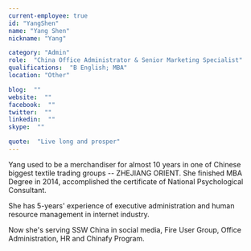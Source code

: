 ```yaml
---
current-employee: true
id: "YangShen"
name: "Yang Shen"
nickname: "Yang"

category: "Admin"
role:  "China Office Administrator & Senior Marketing Specialist"
qualifications:  "B English; MBA"
location: "Other"

blog:  ""
website:  ""
facebook:  ""
twitter:  ""
linkedin:  ""
skype:  ""

quote:  "Live long and prosper"
---
```


Yang used to be a merchandiser for almost 10 years in one of Chinese biggest textile trading groups -- ZHEJIANG ORIENT. She finished MBA Degree in 2014, accomplished the certificate of National Psychological Consultant.

She has 5-years' experience of executive administration and human resource management in internet industry.

Now she's serving SSW China in social media, Fire User Group, Office Administration, HR and Chinafy Program.   
